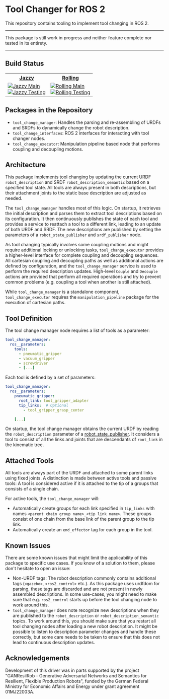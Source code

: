 Tool Changer for ROS 2
======================

This repository contains tooling to implement tool changing in ROS 2.

---

This package is still work in progress and neither feature complete nor tested in its entirety.

---

## Build Status

<table width="100%">
    <tr>
        <th>
            <a href="https://docs.ros.org/en/jazzy">Jazzy</a>
        </th>
        <th>
            <a href="https://docs.ros.org/en/rolling">Rolling</a>
        </th>
    </tr>
    <tr>
        <td>
            <a href="https://github.com/fzi-forschungszentrum-informatik/tool_changer/actions/workflows/jazzy_main.yml">
              <img src="https://github.com/fzi-forschungszentrum-informatik/tool_changer/actions/workflows/jazzy_main.yml/badge.svg?branch=main"alt="Jazzy Main"/>
            </a> <br />
            <a href="https://github.com/fzi-forschungszentrum-informatik/tool_changer/actions/workflows/jazzy_testing.yml">
              <img src="https://github.com/fzi-forschungszentrum-informatik/tool_changer/actions/workflows/jazzy_testing.yml/badge.svg?branch=main"alt="Jazzy Testing"/>
            </a>
        </td>
        <td>
            <a href="https://github.com/fzi-forschungszentrum-informatik/tool_changer/actions/workflows/rolling_main.yml">
              <img src="https://github.com/fzi-forschungszentrum-informatik/tool_changer/actions/workflows/rolling_main.yml/badge.svg?branch=main"alt="Rolling Main"/>
            </a> <br />
            <a href="https://github.com/fzi-forschungszentrum-informatik/tool_changer/actions/workflows/rolling_testing.yml">
              <img src="https://github.com/fzi-forschungszentrum-informatik/tool_changer/actions/workflows/rolling_testing.yml/badge.svg?branch=main"alt="Rolling Testing"/>
            </a>
        </td>
    </tr>
</table>

Packages in the Repository
--------------------------

- `tool_change_manager`: Handles the parsing and re-assembling of URDFs and SRDFs to dynamically change the robot description.
- `tool_change_interfaces`: ROS 2 interfaces for interacting with tool changer nodes.
- `tool_change_executor`: Manipulation pipeline based node that performs coupling and decoupling motions.

Architecture
------------

This package implements tool changing by updating the current URDF `robot_description` and SRDF `robot_description_semantic` based on a specified tool state.
All tools are always present in both descriptions, but their attachment joints to the static base description are adjusted as needed.

The `tool_change_manager` handles most of this logic.
On startup, it retrieves the initial description and parses them to extract tool descriptions based on its configuration.
It then continuously publishes the state of each tool and provides a service to reattach a tool to a different link, leading to an update of both URDF and SRDF.
The new descriptions are published by setting the parameters of a `robot_state_publisher` and `srdf_publisher` node.

As tool changing typically involves some coupling motions and might require additional locking or unlocking tasks, `tool_change_executor` provides a higher-level interface for complete coupling and decoupling sequences.
All cartesian coupling and decoupling paths as well as additional actions are defined by configuration, and the `tool_change_manager` service is used to perform the required description updates.
High-level `Couple` and `Decouple` actions are provided that perform all required operations and try to prevent common problems (e.g. coupling a tool when another is still attached).

While `tool_change_manager` is a standalone component, `tool_change_executor` requires the `manipulation_pipeline` package for the execution of cartesian paths.

Tool Definition
---------------

The tool change manager node requires a list of tools as a parameter:

```yaml
tool_change_manager:
  ros__parameters:
    tools:
      - pneumatic_gripper
      - vacuum_gripper
      - screwdriver
      - [...]
```

Each tool is defined by a set of parameters:

```yaml
tool_change_manager:
  ros__parameters:
    pneumatic_gripper:
      root_link: tool_gripper_adapter
      tip_links:  # Optional
        - tool_gripper_grasp_center

    [...]
```

On startup, the tool change manager obtains the current URDF by reading the `robot_description` parameter of a [robot_state_publisher](https://index.ros.org/p/robot_state_publisher/).
It considers a tool to consist of all the links and joints that are descendants of `root_link` in the kinematic tree.

Attached Tools
--------------

All tools are always part of the URDF and attached to some parent links using fixed joints.
A distinction is made between active tools and passive tools: A tool is considered active if it is attached to the tip of a groups that consists of a single chain.

For active tools, the `tool_change_manager` will:
- Automatically create groups for each link specified in `tip_links` with names `<parent chain group name>_<tip link name>`.
  These groups consist of one chain from the base link of the parent group to the tip link.
- Automatically create an `end_effector` tag for each group in the tool.

Known Issues
------------

There are some known issues that might limit the applicability of this package to specific use cases.
If you know of a solution to them, please don't hesitate to open an issue:
- Non-URDF tags: The robot description commonly contains additional tags (`<gazebo>`, `<ros2_control>` etc.).
  As this package uses urdfdom for parsing, these tags are discarded and are not present in newly assembled descriptions.
  In some use-cases, you might need to make sure that e.g. `ros2_control` starts up before the tool changing node to work around this.
- `tool_change_manager` does note recognize new descriptions when they are published to the `robot_description` or `robot_description_semantic` topics.
  To work around this, you should make sure that you restart all tool changing nodes after loading a new robot description.
  It might be possible to listen to description parameter changes and handle these correctly, but some care needs to be taken to ensure that this does not lead to continuous description updates.

Acknowledgements
----------------

Development of this driver was in parts supported by the project "GANResilRob - Generative Adversarial Networks and Semantics for Resilient, Flexible Production Robots", funded by the German Federal Ministry for Economic Affairs and Energy under grant agreement 01MJ22003A.
